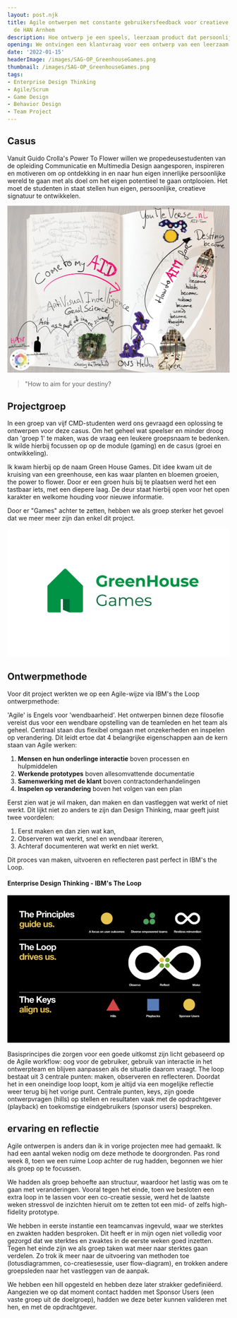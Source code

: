```yaml
---
layout: post.njk
title: Agile ontwerpen met constante gebruikersfeedback voor creatieve studenten van
  de HAN Arnhem
description: Hoe ontwerp je een speels, leerzaam product dat persoonlijke groei uitdaagt en stimuleert? In dit artikel deel ik onze aanpak, inzichten en uitdagingen binnen een Agile ontwerpproces, waarbij we IBM’s The Loop gebruikten om een betekenisvol resultaat te creëren.
opening: We ontvingen een klantvraag voor een ontwerp van een leerzaam product gebaseerd op spelelementen. In 20 weken en volgens IBM's the Loop-methode werkten wij op Agile wijze tot een product dat we hebben overhandigd aan de opdrachtgever.
date: '2022-01-15'
headerImage: /images/SAG-OP_GreenhouseGames.png
thumbnail: /images/SAG-OP_GreenhouseGames.png
tags:
- Enterprise Design Thinking
- Agile/Scrum
- Game Design
- Behavior Design
- Team Project
---
```


## Casus

Vanuit Guido Crolla's Power To Flower willen we propedeusestudenten van de opleiding Communicatie en Multimedia Design aangesporen, inspireren en motiveren om op ontdekking in en naar hun eigen innerlijke persoonlijke wereld te gaan met als doel om het eigen potentieel te gaan ontplooien. Het moet de studenten in staat stellen hun eigen, persoonlijke, creatieve signatuur te ontwikkelen.

![Weergave van de casus zoals opgesteld door Guido Crolla](/images/SAG-OP_Casus.png)

> "How to aim for your destiny?

## Projectgroep

In een groep van vijf CMD-studenten werd ons gevraagd een oplossing te ontwerpen voor deze casus. Om het geheel wat speelser en minder droog dan 'groep 1' te maken, was de vraag een leukere groepsnaam te bedenken. Ik wilde hierbij focussen op op de module (gaming) en de casus (groei en ontwikkeling).

Ik kwam hierbij op de naam Green House Games. Dit idee kwam uit de kruising van een greenhouse, een kas waar planten en bloemen groeien, the power to flower. Door er een groen huis bij te plaatsen werd het een tastbaar iets, met een diepere laag. De deur staat hierbij open voor het open karakter en welkome houding voor nieuwe informatie.

Door er "Games" achter te zetten, hebben we als groep sterker het gevoel dat we meer meer zijn dan enkel dit project.

![GreenHouse Games: een logo van een groen huis met een open deur](/images/SAG-OP_GreenhouseGames.png)

## Ontwerpmethode

Voor dit project werkten we op een Agile-wijze via IBM's the Loop ontwerpmethode:

'Agile' is Engels voor 'wendbaarheid'. Het ontwerpen binnen deze filosofie vereist dus voor een wendbare opstelling van de teamleden en het team als geheel. Centraal staan dus flexibel omgaan met onzekerheden en inspelen op verandering. Dit leidt ertoe dat 4 belangrijke eigenschappen aan de kern staan van Agile werken:
1. **Mensen en hun onderlinge interactie** boven processen en hulpmiddelen
2. **Werkende prototypes** boven allesomvattende documentatie
3. **Samenwerking met de klant** boven contractonderhandelingen
4. **Inspelen op verandering** boven het volgen van een plan

Eerst zien wat je wil maken, dan maken en dan vastleggen wat werkt of niet werkt. Dit lijkt niet zo anders te zijn dan Design Thinking, maar geeft juist twee voordelen:
1. Eerst maken en dan zien wat kan,
2. Observeren wat werkt, snel en wendbaar itereren,
3. Achteraf documenteren wat werkt en niet werkt.

Dit proces van maken, uitvoeren en reflecteren past perfect in IBM's the Loop.

#### Enterprise Design Thinking - IBM's The Loop

![Overzicht van de principes, onderdelen en keys van IBM's the Loop](/images/SAG-OP_TheLoop.webp)

Basisprincipes die zorgen voor een goede uitkomst zijn licht gebaseerd op de Agile workflow: oog voor de gebruiker, gebruik van interactie in het ontwerpteam en blijven aanpassen als de situatie daarom vraagt. The loop bestaat uit 3 centrale punten: maken, observeren en reflecteren. Doordat het in een oneindige loop loopt, kom je altijd via een mogelijke reflectie weer terug bij het vorige punt. Centrale punten, keys, zijn goede ontwerpvragen (hills) op  stellen en resultaten vaak met de opdrachtgever (playback) en toekomstige eindgebruikers (sponsor users) bespreken.

## ervaring en reflectie

Agile ontwerpen is anders dan ik in vorige projecten mee had gemaakt. Ik had een aantal weken nodig om deze methode te doorgronden. Pas rond week 8, toen we een ruime Loop achter de rug hadden, begonnen we hier als groep op te focussen.

We hadden als groep behoefte aan structuur, waardoor het lastig was om te gaan met veranderingen. Vooral tegen het einde, toen we besloten een extra loop in te lassen voor een co-creatie sessie, werd het de laatste weken stressvol de inzichten hieruit om te zetten tot een mid- of zelfs high-fidelity prototype.

We hebben in eerste instantie een teamcanvas ingevuld, waar we sterktes en zwakten hadden besproken. Dit heeft er in mijn ogen niet volledig voor gezorgd dat we sterktes en zwaktes in de eerste weken goed inzetten. Tegen het einde zijn we als groep taken wat meer naar sterktes gaan verdelen. Zo trok ik meer naar de uitvoering van methoden toe (lotusdiagrammen, co-creatiesessie, user flow-diagram), en trokken andere groepsleden naar het vastleggen van de aanpak.

We hebben een hill opgesteld en hebben deze later strakker gedefiniëerd. Aangezien we op dat moment contact hadden met Sponsor Users (een vaste groep uit de doelgroep), hadden we deze beter kunnen valideren met hen, en met de opdrachtgever.

